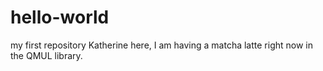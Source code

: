 # hello-world
 my first repository
Katherine here, I am having a matcha latte right now in the QMUL library.